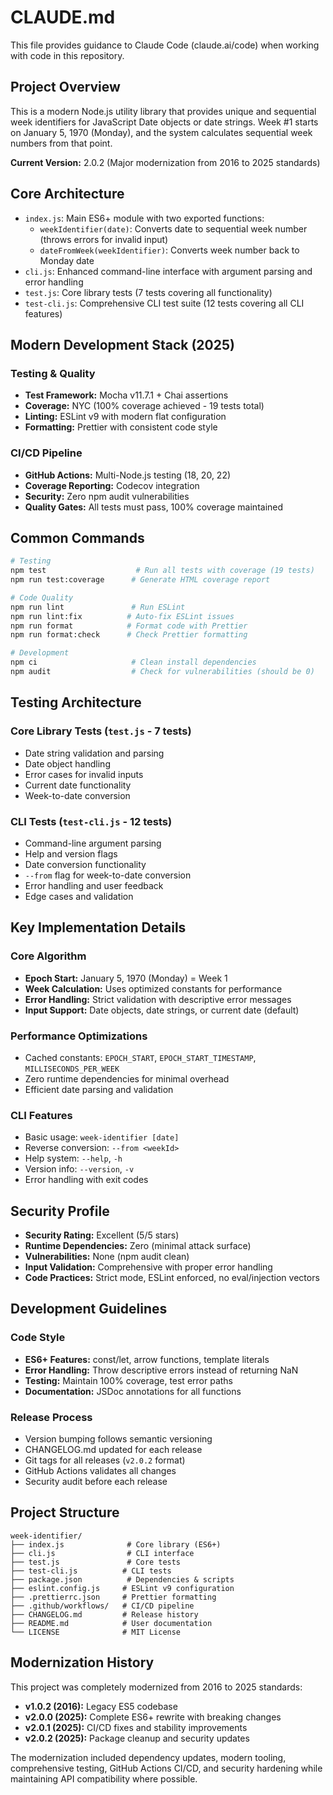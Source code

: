 # CLAUDE.md

This file provides guidance to Claude Code (claude.ai/code) when working with code in this repository.

## Project Overview

This is a modern Node.js utility library that provides unique and sequential week identifiers for JavaScript Date objects or date strings. Week #1 starts on January 5, 1970 (Monday), and the system calculates sequential week numbers from that point.

**Current Version:** 2.0.2 (Major modernization from 2016 to 2025 standards)

## Core Architecture

- `index.js`: Main ES6+ module with two exported functions:
  - `weekIdentifier(date)`: Converts date to sequential week number (throws errors for invalid input)
  - `dateFromWeek(weekIdentifier)`: Converts week number back to Monday date  
- `cli.js`: Enhanced command-line interface with argument parsing and error handling
- `test.js`: Core library tests (7 tests covering all functionality)
- `test-cli.js`: Comprehensive CLI test suite (12 tests covering all CLI features)

## Modern Development Stack (2025)

### Testing & Quality
- **Test Framework:** Mocha v11.7.1 + Chai assertions
- **Coverage:** NYC (100% coverage achieved - 19 tests total)
- **Linting:** ESLint v9 with modern flat configuration
- **Formatting:** Prettier with consistent code style

### CI/CD Pipeline  
- **GitHub Actions:** Multi-Node.js testing (18, 20, 22)
- **Coverage Reporting:** Codecov integration
- **Security:** Zero npm audit vulnerabilities
- **Quality Gates:** All tests must pass, 100% coverage maintained

## Common Commands

```bash
# Testing
npm test                    # Run all tests with coverage (19 tests)
npm run test:coverage      # Generate HTML coverage report

# Code Quality  
npm run lint               # Run ESLint
npm run lint:fix          # Auto-fix ESLint issues
npm run format            # Format code with Prettier
npm run format:check      # Check Prettier formatting

# Development
npm ci                     # Clean install dependencies
npm audit                  # Check for vulnerabilities (should be 0)
```

## Testing Architecture

### Core Library Tests (`test.js` - 7 tests)
- Date string validation and parsing
- Date object handling  
- Error cases for invalid inputs
- Current date functionality
- Week-to-date conversion

### CLI Tests (`test-cli.js` - 12 tests)  
- Command-line argument parsing
- Help and version flags
- Date conversion functionality
- `--from` flag for week-to-date conversion  
- Error handling and user feedback
- Edge cases and validation

## Key Implementation Details

### Core Algorithm
- **Epoch Start:** January 5, 1970 (Monday) = Week 1
- **Week Calculation:** Uses optimized constants for performance
- **Error Handling:** Strict validation with descriptive error messages
- **Input Support:** Date objects, date strings, or current date (default)

### Performance Optimizations
- Cached constants: `EPOCH_START`, `EPOCH_START_TIMESTAMP`, `MILLISECONDS_PER_WEEK`
- Zero runtime dependencies for minimal overhead
- Efficient date parsing and validation

### CLI Features  
- Basic usage: `week-identifier [date]`
- Reverse conversion: `--from <weekId>` 
- Help system: `--help`, `-h`
- Version info: `--version`, `-v`
- Error handling with exit codes

## Security Profile

- **Security Rating:** Excellent (5/5 stars)
- **Runtime Dependencies:** Zero (minimal attack surface)
- **Vulnerabilities:** None (npm audit clean)
- **Input Validation:** Comprehensive with proper error handling
- **Code Practices:** Strict mode, ESLint enforced, no eval/injection vectors

## Development Guidelines

### Code Style
- **ES6+ Features:** const/let, arrow functions, template literals
- **Error Handling:** Throw descriptive errors instead of returning NaN
- **Testing:** Maintain 100% coverage, test error paths
- **Documentation:** JSDoc annotations for all functions

### Release Process
- Version bumping follows semantic versioning
- CHANGELOG.md updated for each release
- Git tags for all releases (`v2.0.2` format)
- GitHub Actions validates all changes
- Security audit before each release

## Project Structure

```
week-identifier/
├── index.js              # Core library (ES6+)
├── cli.js                # CLI interface
├── test.js               # Core tests
├── test-cli.js          # CLI tests  
├── package.json          # Dependencies & scripts
├── eslint.config.js     # ESLint v9 configuration
├── .prettierrc.json     # Prettier formatting
├── .github/workflows/   # CI/CD pipeline
├── CHANGELOG.md         # Release history
├── README.md            # User documentation
└── LICENSE              # MIT License
```

## Modernization History

This project was completely modernized from 2016 to 2025 standards:
- **v1.0.2 (2016):** Legacy ES5 codebase  
- **v2.0.0 (2025):** Complete ES6+ rewrite with breaking changes
- **v2.0.1 (2025):** CI/CD fixes and stability improvements  
- **v2.0.2 (2025):** Package cleanup and security updates

The modernization included dependency updates, modern tooling, comprehensive testing, GitHub Actions CI/CD, and security hardening while maintaining API compatibility where possible.